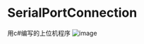 SerialPortConnection
====================
用c#编写的上位机程序
![image](https://github.com/wanggangkun/SerialPortConnection/master/SerialPortConnection/screenshot/1.JPG)
